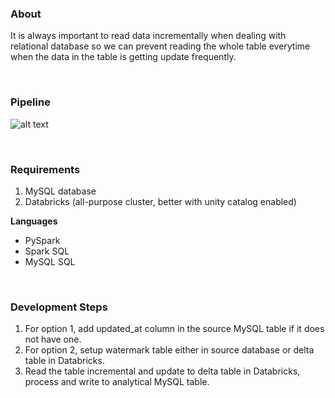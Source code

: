 ### About
It is always important to read data incrementally when dealing with relational database so we can prevent reading the whole table everytime when the data in the table is getting update frequently.

<br>

### Pipeline
![alt text](https://github.com/MinThuraZaw/PySpark-ETL-with-MySQL-in-Databricks/blob/main/images/pyspark_mysql.jpg)

<br>

### Requirements
1) MySQL database
2) Databricks (all-purpose cluster, better with unity catalog enabled)

**Languages**
* PySpark
* Spark SQL
* MySQL SQL

<br>

### Development Steps
1) For option 1, add updated_at column in the source MySQL table if it does not have one.
2) For option 2, setup watermark table either in source database or delta table in Databricks.
3) Read the table incremental and update to delta table in Databricks, process and write to analytical MySQL table.
